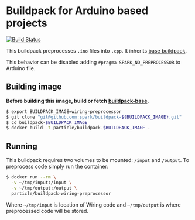 # Buildpack for Arduino based projects

[![Build Status](https://travis-ci.org/spark/buildpack-wiring-preprocessor.svg?branch=master)](https://travis-ci.org/spark/buildpack-wiring-preprocessor)


This buildpack preprocesses `.ino` files into `.cpp`.
It inherits [base buildpack](https://github.com/spark/buildpack-base).

This behavior can be disabled adding `#pragma SPARK_NO_PREPROCESSOR` to Arduino file.

## Building image

**Before building this image, build or fetch [buildpack-base](https://github.com/spark/buildpack-base).**

```bash
$ export BUILDPACK_IMAGE=wiring-preprocessor
$ git clone "git@github.com:spark/buildpack-${BUILDPACK_IMAGE}.git"
$ cd buildpack-$BUILDPACK_IMAGE
$ docker build -t particle/buildpack-$BUILDPACK_IMAGE .
```

## Running

This buildpack requires two volumes to be mounted: `/input` and `/output`. To preprocess code simply run the container:

```bash
$ docker run --rm \
  -v ~/tmp/input:/input \
  -v ~/tmp/output:/output \
  particle/buildpack-wiring-preprocessor
```

Where `~/tmp/input` is location of Wiring code and `~/tmp/output` is where preprocessed code will be stored.
